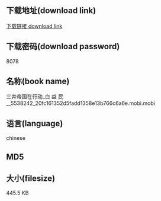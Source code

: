 ## 下载地址(download link)
[下载链接 download link](https://voluble-croquembouche-d321dc.netlify.app/?s=%E4%B8%89%E4%BA%95%E5%B8%9D%E5%9B%BD%E5%9C%A8%E8%A1%8C%E5%8A%A8_%E7%99%BD+%E7%9B%8A+%E6%B0%91__5538242_20fc161352d5fadd1358e13b766c6a6e.mobi)

## 下载密码(download password)
8078

## 名称(book name)
三井帝国在行动_白 益 民__5538242_20fc161352d5fadd1358e13b766c6a6e.mobi.mobi

## 语言(language)
chinese

## MD5


## 大小(filesize)
445.5 KB
